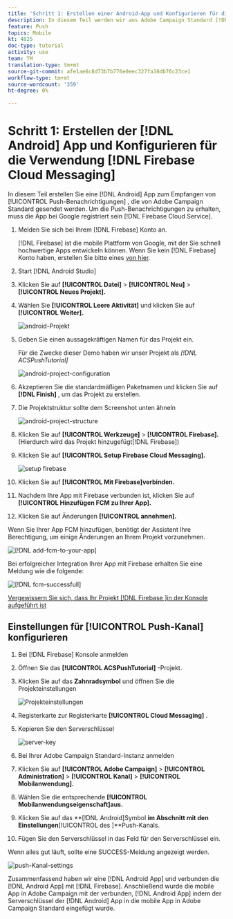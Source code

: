 ```yaml
---
title: 'Schritt 1: Erstellen einer Android-App und Konfigurieren für die Verwendung von Firebase Cloud-Nachrichten'
description: In diesem Teil werden wir aus Adobe Campaign Standard [!DNL Android] App to receive [!UICONTROL Push notifications] erstellen. Um die Push-Benachrichtigungen zu erhalten, muss die App bei Google registriert [!DNL Firebase Cloud Service]sein.
feature: Push
topics: Mobile
kt: 4825
doc-type: tutorial
activity: use
team: TM
translation-type: tm+mt
source-git-commit: afe1ae6c8d73b7b776e0eec327fa16db76c23ce1
workflow-type: tm+mt
source-wordcount: '359'
ht-degree: 0%

---
```



# Schritt 1: Erstellen der [!DNL Android] App und Konfigurieren für die Verwendung [!DNL Firebase Cloud Messaging]

In diesem Teil erstellen Sie eine [!DNL Android] App zum Empfangen von [!UICONTROL Push-Benachrichtigungen] , die von Adobe Campaign Standard gesendet werden. Um die Push-Benachrichtigungen zu erhalten, muss die App bei Google registriert sein [!DNL Firebase Cloud Service].

1. Melden Sie sich bei Ihrem [!DNL Firebase] Konto an.

   [!DNL Firebase] ist die mobile Plattform von Google, mit der Sie schnell hochwertige Apps entwickeln können. Wenn Sie kein [!DNL Firebase] Konto haben, erstellen Sie bitte eines [von hier](https://firebase.google.com).

2. Start [!DNL Android Studio]
3. Klicken Sie auf **[!UICONTROL Datei]** > **[!UICONTROL Neu]** > **[!UICONTROL Neues Projekt].**
4. Wählen Sie **[!UICONTROL Leere Aktivität]** und klicken Sie auf **[!UICONTROL Weiter].**

   ![android-Projekt](assets/android-project.PNG)

5. Geben Sie einen aussagekräftigen Namen für das Projekt ein.

   Für die Zwecke dieser Demo haben wir unser Projekt als *[!DNL ACSPushTutorial]*

   ![android-project-configuration](assets/android-project-configuration.PNG)

6. Akzeptieren Sie die standardmäßigen Paketnamen und klicken Sie auf **[!DNL Finish]** , um das Projekt zu erstellen.
7. Die Projektstruktur sollte dem Screenshot unten ähneln

   ![android-project-structure](assets/android-project-structure.PNG)

8. Klicken Sie auf **[!UICONTROL Werkzeuge]** > **[!UICONTROL Firebase].**(Hierdurch wird das Projekt hinzugefügt[!DNL Firebase])
9. Klicken Sie auf **[!UICONTROL Setup Firebase Cloud Messaging].**

   ![setup firebase](assets/android-project-firebase-messaging.PNG)

10. Klicken Sie auf **[!UICONTROL Mit Firebase]verbinden.**
11. Nachdem Ihre App mit Firebase verbunden ist, klicken Sie auf **[!UICONTROL Hinzufügen FCM zu Ihrer App].**
12. Klicken Sie auf Änderungen **[!UICONTROL annehmen].**

   Wenn Sie Ihrer App FCM hinzufügen, benötigt der Assistent Ihre Berechtigung, um einige Änderungen an Ihrem Projekt vorzunehmen.

   ![[!DNL add-fcm-to-your-app]](assets/firebase-add-fcm-to-app.PNG)

Bei erfolgreicher Integration Ihrer App mit Firebase erhalten Sie eine Meldung wie die folgende:

![[!DNL fcm-successfull]](assets/android-firebase-success.PNG)

[Vergewissern Sie sich, dass Ihr Projekt [!DNL Firebase ]in der Konsole aufgeführt ist](https://console.firebase.google.com/)

## Einstellungen für [!UICONTROL Push-Kanal] konfigurieren

1. Bei [!DNL Firebase] Konsole anmelden
2. Öffnen Sie das **[!UICONTROL ACSPushTutorial]** -Projekt.
3. Klicken Sie auf das **Zahnradsymbol** und öffnen Sie die Projekteinstellungen

   ![Projekteinstellungen](assets/firebase-project-settings.PNG)

4. Registerkarte zur Registerkarte **[!UICONTROL Cloud Messaging]** .
5. Kopieren Sie den Serverschlüssel

   ![server-key](assets/firebase-server-key.PNG)

6. Bei Ihrer Adobe Campaign Standard-Instanz anmelden
7. Klicken Sie auf **[!UICONTROL Adobe Campaign]** > **[!UICONTROL Administration]** > **[!UICONTROL Kanal]** > **[!UICONTROL Mobilanwendung].**
8. Wählen Sie die entsprechende **[!UICONTROL Mobilanwendungseigenschaft]aus.**
9. Klicken Sie auf das **[!DNL Android]Symbol **im Abschnitt mit den Einstellungen**[!UICONTROL des ]**Push-Kanals.
10. Fügen Sie den Serverschlüssel in das Feld für den Serverschlüssel ein.

Wenn alles gut läuft, sollte eine SUCCESS-Meldung angezeigt werden.

![push-Kanal-settings](assets/push-channel-settings.PNG)

Zusammenfassend haben wir eine [!DNL Android App] und verbunden die [!DNL Android App] mit [!DNL Firebase]. Anschließend wurde die mobile App in Adobe Campaign mit der verbunden, [!DNL Android App] indem der Serverschlüssel der [!DNL Android] App in die mobile App in Adobe Campaign Standard eingefügt wurde.
